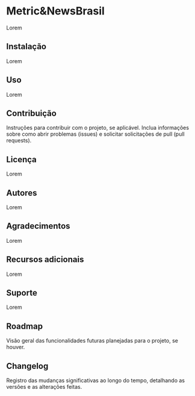 # Metric&NewsBrasil

Lorem

## Instalação

Lorem

## Uso

Lorem

## Contribuição

Instruções para contribuir com o projeto, se aplicável. Inclua informações sobre como abrir problemas (issues) e solicitar solicitações de pull (pull requests).

## Licença

Lorem

## Autores

Lorem

## Agradecimentos

Lorem

## Recursos adicionais

Lorem

## Suporte

Lorem

## Roadmap

Visão geral das funcionalidades futuras planejadas para o projeto, se houver.

## Changelog

Registro das mudanças significativas ao longo do tempo, detalhando as versões e as alterações feitas.
